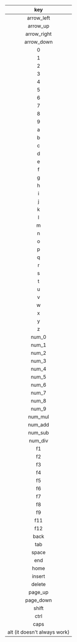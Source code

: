 | key |
|:-------:|
| arrow_left |
| arrow_up |
| arrow_right |
| arrow_down |
| 0 |
| 1 |
| 2 |
| 3 |
| 4 |
| 5 |
| 6 |
| 7 |
| 8 |
| 9 |
| a |
| b |
| c |
| d |
| e |
| f |
| g |
| h |
| i |
| j |
| k |
| l |
| m |
| n |
| o |
| p |
| q |
| r |
| s |
| t |
| u |
| v |
| w |
| x |
| y |
| z |
| num_0 |
| num_1 |
| num_2 |
| num_3 |
| num_4 |
| num_5 |
| num_6 |
| num_7 |
| num_8 |
| num_9 |
| num_mul |
| num_add |
| num_sub |
| num_div |
| f1 |
| f2 |
| f3 |
| f4 |
| f5 |
| f6 |
| f7 |
| f8 |
| f9 |
| f11 |
| f12 |
| back |
| tab |
| space |
| end |
| home |
| insert |
| delete |
| page_up |
| page_down |
| shift |
| ctrl |
| caps |
| alt (it doesn't always work) |